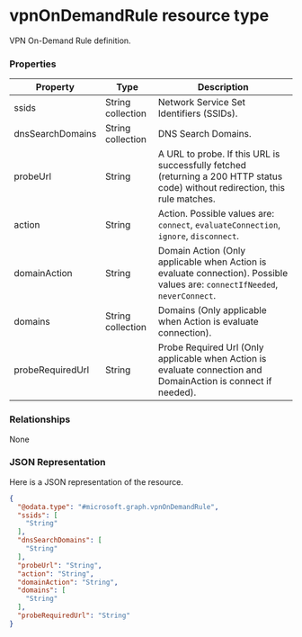 ﻿# vpnOnDemandRule resource type

VPN On-Demand Rule definition.
### Properties
|Property|Type|Description|
|---|---|---|
|ssids|String collection|Network Service Set Identifiers (SSIDs).|
|dnsSearchDomains|String collection|DNS Search Domains.|
|probeUrl|String|A URL to probe. If this URL is successfully fetched (returning a 200 HTTP status code) without redirection, this rule matches.|
|action|String|Action. Possible values are: `connect`, `evaluateConnection`, `ignore`, `disconnect`.|
|domainAction|String|Domain Action (Only applicable when Action is evaluate connection). Possible values are: `connectIfNeeded`, `neverConnect`.|
|domains|String collection|Domains (Only applicable when Action is evaluate connection).|
|probeRequiredUrl|String|Probe Required Url (Only applicable when Action is evaluate connection and DomainAction is connect if needed).|

### Relationships
None
### JSON Representation
Here is a JSON representation of the resource.
<!-- {
  "blockType": "resource",
  "keyProperty": "id",
  "@odata.type": "microsoft.graph.vpnOnDemandRule"
}
-->
```json
{
  "@odata.type": "#microsoft.graph.vpnOnDemandRule",
  "ssids": [
    "String"
  ],
  "dnsSearchDomains": [
    "String"
  ],
  "probeUrl": "String",
  "action": "String",
  "domainAction": "String",
  "domains": [
    "String"
  ],
  "probeRequiredUrl": "String"
}
```


